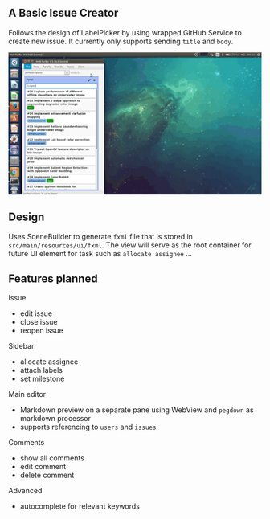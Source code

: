 ## A Basic Issue Creator

Follows the design of LabelPicker by using wrapped GitHub Service to create new issue. It currently only supports sending `title` 
and `body`. 

![demo](images/issue_creator2.gif)

## Design 
Uses SceneBuilder to generate `fxml` file that is stored in `src/main/resources/ui/fxml`. The view will serve as the root container 
for future UI element for task such as `allocate assignee` ...

## Features planned 

Issue 
- edit issue
- close issue
- reopen issue 

Sidebar
- allocate assignee 
- attach labels 
- set milestone

Main editor 
- Markdown preview on a separate pane using WebView and `pegdown` as markdown processor
- supports referencing to `users` and `issues`

Comments
- show all comments
- edit comment
- delete comment 

Advanced 
- autocomplete for relevant keywords 

